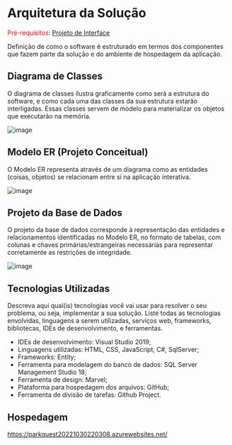 # Arquitetura da Solução

<span style="color:red">Pré-requisitos: <a href="3-Projeto de Interface.md"> Projeto de Interface</a></span>

Definição de como o software é estruturado em termos dos componentes que fazem parte da solução e do ambiente de hospedagem da aplicação.



## Diagrama de Classes

O diagrama de classes ilustra graficamente como será a estrutura do software, e como cada uma das classes da sua estrutura estarão interligadas. Essas classes servem de modelo para materializar os objetos que executarão na memória.

![image](https://user-images.githubusercontent.com/103009155/193188869-8b4b527a-71c2-4ef3-8c34-e36797a8fbba.png)


## Modelo ER (Projeto Conceitual)

O Modelo ER representa através de um diagrama como as entidades (coisas, objetos) se relacionam entre si na aplicação interativa.

![image](https://user-images.githubusercontent.com/69546112/193309339-4f3dccae-1e0b-40b1-a8ca-b65f025c7d0f.png)


## Projeto da Base de Dados

O projeto da base de dados corresponde à representação das entidades e relacionamentos identificadas no Modelo ER, no formato de tabelas, com colunas e chaves primárias/estrangeiras necessárias para representar corretamente as restrições de integridade.
 
![image](https://user-images.githubusercontent.com/103009155/193470630-b546e9ac-2844-4a07-8943-a33322c77047.png)

## Tecnologias Utilizadas

Descreva aqui qual(is) tecnologias você vai usar para resolver o seu problema, ou seja, implementar a sua solução. Liste todas as tecnologias envolvidas, linguagens a serem utilizadas, serviços web, frameworks, bibliotecas, IDEs de desenvolvimento, e ferramentas.

- IDEs de desenvolvimento: Visual Studio 2019;
- Linguagens utilizadas: HTML, CSS, JavaScript, C#, SqlServer;
- Frameworks: Entity;
- Ferramenta para modelagem do banco de dados: SQL Server Management Studio 18;
- Ferramenta de design: Marvel;
- Plataforma para hospedagem dos arquivos: GitHub;
- Ferramenta de divisão de tarefas: Github Project.

## Hospedagem

https://parkquest20221030220308.azurewebsites.net/


